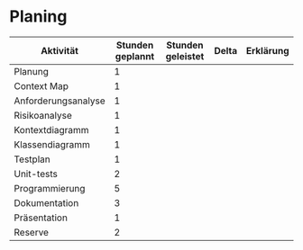 # Planing

| Aktivität           | Stunden geplannt | Stunden geleistet | Delta | Erklärung |
| ------------------- | ---------------- | ----------------- | ----- | --------- |
| Planung             | 1                |                   |       |           |
| Context Map         | 1                |                   |       |           |
| Anforderungsanalyse | 1                |                   |       |           |
| Risikoanalyse       | 1                |                   |       |           |
| Kontextdiagramm     | 1                |                   |       |           |
| Klassendiagramm     | 1                |                   |       |           |
| Testplan            | 1                |                   |       |           |
| Unit-tests          | 2                |                   |       |           |
| Programmierung      | 5                |                   |       |           |
| Dokumentation       | 3                |                   |       |           |
| Präsentation        | 1                |                   |       |           |
| Reserve             | 2                |                   |       |           |

